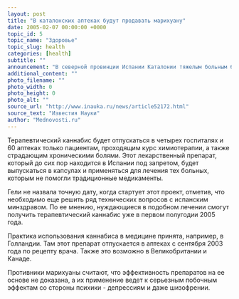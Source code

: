 ```yaml
---
layout: post
title: "В каталонских аптеках будут продавать марихуану"
date: 2005-02-07 00:00:00 +0000
topic_id: 5
topic_name: "Здоровье"
topic_slug: health
categories: [health]
subtitle: ""
announcement: "В северной провинции Испании Каталонии тяжелым больным будут по рецепту врача отпускать марихуану, сообщает Reuters. Об этом заявила советник правительства Каталонии по вопросам здравоохранения Марина Гели (Marina Geli)."
additional_content: ""
photo_filename: ""
photo_width: 0
photo_height: 0
photo_alt: ""
source_url: "http://www.inauka.ru/news/article52172.html"
source_text: "Известия Науки"
author: "Mednovosti.ru"
---
```

Терапевтический каннабис будет отпускаться в четырех госпиталях и 60 аптеках только пациентам, проходящим курс химиотерапии, а также страдающим хроническими болями. Этот лекарственный препарат, который до сих пор находится в Испании под запретом, будет выпускаться в капсулах и применяться для лечения тех больных, которым не помогли традиционные медикаменты.

Гели не назвала точную дату, когда стартует этот проект, отметив, что необходимо еще решить ряд технических вопросов с испанским минздравом. По ее мнению, нуждающиеся в подобном лечении смогут получить терапевтический каннабис уже в первом полугодии 2005 года.

Практика использования каннабиса в медицине принята, например, в Голландии. Там этот препарат отпускается в аптеках с сентября 2003 года по рецепту врача. Также это возможно в Великобритании и Канаде.

Противники марихуаны считают, что эффективность препаратов на ее основе не доказана, а их применение ведет к серьезным побочным эффектам со стороны психики - депрессиям и даже шизофрении.
